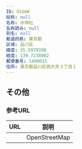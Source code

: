 ```yaml
---
ID: OiUeK
総称: null
名称: 水神社
名称読み: null
別名: null
都道府県: 東京都
区域: 品川区
緯度: 35.5979198
経度: 139.7238002
郵便番号: 1400015
住所: 東京都品川区西大井３丁目１
---
```


## その他

### 参考URL

| URL | 説明          |
| --- | ------------- |
|     | OpenStreetMap |
